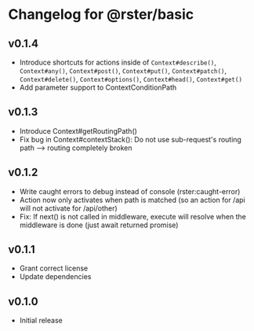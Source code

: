 # Changelog for @rster/basic

## v0.1.4

- Introduce shortcuts for actions inside of `Context#describe()`, `Context#any()`, `Context#post()`, `Context#put()`, `Context#patch()`, `Context#delete()`, `Context#options()`, `Context#head()`, `Context#get()`
- Add parameter support to ContextConditionPath

## v0.1.3

- Introduce Context#getRoutingPath()
- Fix bug in Context#contextStack(): Do not use sub-request's routing path --> routing completely broken

## v0.1.2

- Write caught errors to debug instead of console (rster:caught-error)
- Action now only activates when path is matched (so an action for /api will not activate for /api/other)
- Fix: If next() is not called in middleware, execute will resolve when the middleware is done (just await returned promise)

## v0.1.1

- Grant correct license
- Update dependencies

## v0.1.0

- Initial release
